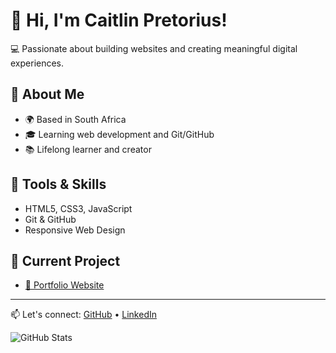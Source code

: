 # 👋 Hi, I'm Caitlin Pretorius!

💻 Passionate about building websites and creating meaningful digital experiences.

## 🧠 About Me
- 🌍 Based in South Africa
- 🎓 Learning web development and Git/GitHub
- 📚 Lifelong learner and creator

## 🔧 Tools & Skills
- HTML5, CSS3, JavaScript
- Git & GitHub
- Responsive Web Design

## 📌 Current Project
- [🌟 Portfolio Website](https://yourusername.github.io/portfolio-site/)

---

📫 Let's connect:
[GitHub](https://github.com/yourusername) • [LinkedIn](#)

![GitHub Stats](https://github-readme-stats.vercel.app/api?username=CaitlinPretorius&show_icons=true) 

